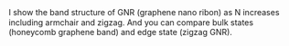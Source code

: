 I show the band structure of GNR (graphene nano ribon) as N increases　including armchair and zigzag.
And you can compare bulk states (honeycomb graphene band) and edge state (zigzag GNR).
